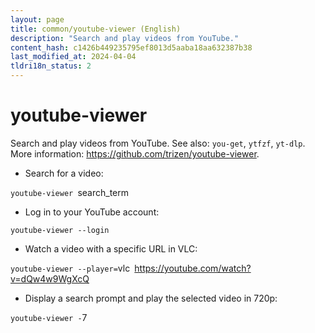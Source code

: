 ```yaml
---
layout: page
title: common/youtube-viewer (English)
description: "Search and play videos from YouTube."
content_hash: c1426b449235795ef8013d5aaba18aa632387b38
last_modified_at: 2024-04-04
tldri18n_status: 2
---
```

# youtube-viewer

Search and play videos from YouTube.
See also: `you-get`, `ytfzf`, `yt-dlp`.
More information: <https://github.com/trizen/youtube-viewer>.

- Search for a video:

`youtube-viewer `<span class="tldr-var badge badge-pill bg-dark-lm bg-white-dm text-white-lm text-dark-dm font-weight-bold">search_term</span>

- Log in to your YouTube account:

`youtube-viewer --login`

- Watch a video with a specific URL in VLC:

`youtube-viewer --player=`<span class="tldr-var badge badge-pill bg-dark-lm bg-white-dm text-white-lm text-dark-dm font-weight-bold">vlc</span>` `<span class="tldr-var badge badge-pill bg-dark-lm bg-white-dm text-white-lm text-dark-dm font-weight-bold">https://youtube.com/watch?v=dQw4w9WgXcQ</span>

- Display a search prompt and play the selected video in 720p:

`youtube-viewer -`<span class="tldr-var badge badge-pill bg-dark-lm bg-white-dm text-white-lm text-dark-dm font-weight-bold">7</span>
